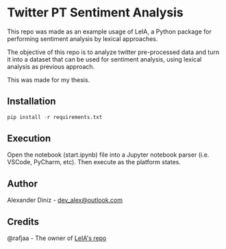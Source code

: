 # Twitter PT Sentiment Analysis

This repo was made as an example usage of LeIA, a Python package for performing sentiment analysis by lexical approaches.

The objective of this repo is to analyze twitter pre-processed data and turn it into a dataset that can be used for sentiment analysis, using lexical analysis as previous approach.

This was made for my thesis.

## Installation

```py
pip install -r requirements.txt
```

## Execution

Open the notebook (start.ipynb) file into a Jupyter notebook parser (i.e. VSCode, PyCharm, etc). Then execute as the platform states.

## Author

Alexander Diniz - dev_alex@outlook.com

## Credits

@rafjaa - The owner of [LeIA's repo](https://github.com/rafjaa/LeIA)